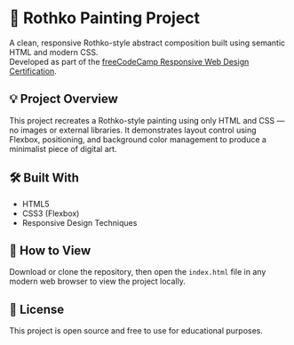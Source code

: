 # 🎨 Rothko Painting Project

A clean, responsive Rothko-style abstract composition built using semantic HTML and modern CSS.  
Developed as part of the [freeCodeCamp Responsive Web Design Certification](https://www.freecodecamp.org/learn/).

## 💡 Project Overview

This project recreates a Rothko-style painting using only HTML and CSS — no images or external libraries. It demonstrates layout control using Flexbox, positioning, and background color management to produce a minimalist piece of digital art.

## 🛠️ Built With

- HTML5  
- CSS3 (Flexbox)  
- Responsive Design Techniques

## 📁 How to View

Download or clone the repository, then open the `index.html` file in any modern web browser to view the project locally.

## 📜 License

This project is open source and free to use for educational purposes.
